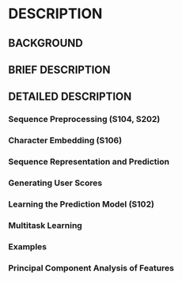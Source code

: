 # DESCRIPTION

## BACKGROUND

## BRIEF DESCRIPTION

## DETAILED DESCRIPTION

### Sequence Preprocessing (S104, S202)

### Character Embedding (S106)

### Sequence Representation and Prediction

### Generating User Scores

### Learning the Prediction Model (S102)

### Multitask Learning

### Examples

### Principal Component Analysis of Features

